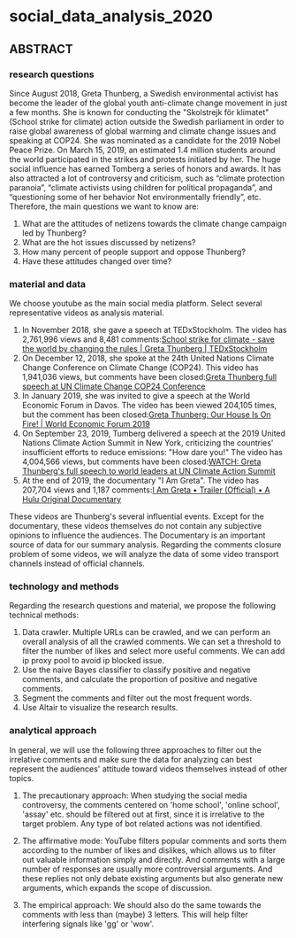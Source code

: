 # social_data_analysis_2020
## ABSTRACT
### research questions       
Since August 2018, Greta Thunberg, a Swedish environmental activist has become the leader of the global youth anti-climate change movement in just a few months. She is known for conducting the "Skolstrejk för klimatet" (School strike for climate) action outside the Swedish parliament in order to raise global awareness of global warming and climate change issues and speaking at COP24. She was nominated as a candidate for the 2019 Nobel Peace Prize. On March 15, 2019, an estimated 1.4 million students around the world participated in the strikes and protests initiated by her. The huge social influence has earned Tomberg a series of honors and awards. It has also attracted a lot of controversy and criticism, such as “climate protection paranoia”, “climate activists using children for political propaganda”, and “questioning some of her behavior Not environmentally friendly”, etc. Therefore, the main questions we want to know are: 
1. What are the attitudes of netizens towards the climate change campaign led by Thunberg? 
2. What are the hot issues discussed by netizens? 
3. How many percent of people support and oppose Thunberg?
4. Have these attitudes changed over time?
### material and data
We choose youtube as the main social media platform. Select several representative videos as analysis material.
1. In November 2018, she gave a speech at TEDxStockholm. The video has 2,761,996 views and 8,481 comments:[School strike for climate - save the world by changing the rules | Greta Thunberg | TEDxStockholm](https://www.youtube.com/watch?v=EAmmUIEsN9A)
2. On December 12, 2018, she spoke at the 24th United Nations Climate Change Conference on Climate Change (COP24). This video has 1,941,036 views, but comments have been closed:[Greta Thunberg full speech at UN Climate Change COP24 Conference](https://www.youtube.com/watch?v=VFkQSGyeCWg)
3. In January 2019, she was invited to give a speech at the World Economic Forum in Davos. The video has been viewed 204,105 times, but the comment has been closed:[Greta Thunberg: Our House Is On Fire! | World Economic Forum 2019](https://www.youtube.com/watch?v=M7dVF9xylaw)
4. On September 23, 2019, Tumberg delivered a speech at the 2019 United Nations Climate Action Summit in New York, criticizing the countries' insufficient efforts to reduce emissions: "How dare you!" The video has 4,004,566 views, but comments have been closed:[WATCH: Greta Thunberg's full speech to world leaders at UN Climate Action Summit](https://www.youtube.com/watch?v=KAJsdgTPJpU)
5. At the end of 2019, the documentary "I Am Greta". The video has 207,704 views and 1,187 comments:[I Am Greta • Trailer (Official) • A Hulu Original Documentary](https://www.youtube.com/watch?v=xDdEWkA15Rg)      

These videos are Thunberg's several influential events. Except for the documentary, these videos themselves do not contain any subjective opinions to influence the audiences. The Documentary is an important source of data for our summary analysis. Regarding the comments closure problem of some videos, we will analyze the data of some video transport channels instead of official channels.
### technology and methods
Regarding the research questions and material, we propose the following technical methods:
1. Data crawler. Multiple URLs can be crawled, and we can perform an overall analysis of all the crawled comments. We can set a threshold to filter the number of likes and select more useful comments. We can add ip proxy pool to avoid ip blocked issue.
2. Use the naive Bayes classifier to classify positive and negative comments, and calculate the proportion of positive and negative comments.
3. Segment the comments and filter out the most frequent words.
4. Use Altair to visualize the research results.
### analytical approach
In general, we will use the following three approaches to filter out the irrelative comments and make sure the data for analyzing can best represent the audiences' attitude toward videos themselves instead of other topics. 

1. The precautionary approach: When studying the social media controversy, the comments centered on 'home school', 'online school', 'assay' etc. should be filtered out at first, since it is irrelative to the target problem. Any type of bot related actions was not identified.

2. The affirmative mode: YouTube filters popular comments and sorts them according to the number of likes and dislikes, which allows us to filter out valuable information simply and directly. And comments with a large number of responses are usually more controversial arguments. And these replies not only debate existing arguments but also generate new arguments, which expands the scope of discussion.

3. The empirical approach: We should also do the same towards the comments with less than (maybe) 3 letters. This will help filter interfering signals like 'gg' or 'wow'.
